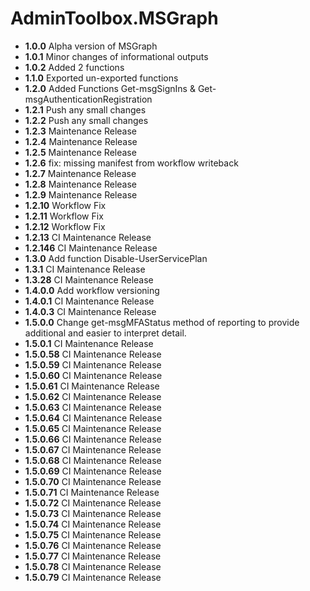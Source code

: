 # **AdminToolbox.MSGraph**

* **1.0.0** Alpha version of MSGraph
* **1.0.1** Minor changes of informational outputs
* **1.0.2** Added 2 functions
* **1.1.0** Exported un-exported functions
* **1.2.0** Added Functions Get-msgSignIns & Get-msgAuthenticationRegistration
* **1.2.1** Push any small changes
* **1.2.2** Push any small changes
* **1.2.3** Maintenance Release
* **1.2.4** Maintenance Release
* **1.2.5** Maintenance Release
* **1.2.6** fix: missing manifest from workflow writeback
* **1.2.7** Maintenance Release
* **1.2.8** Maintenance Release
* **1.2.9** Maintenance Release
* **1.2.10** Workflow Fix
* **1.2.11** Workflow Fix
* **1.2.12** Workflow Fix
* **1.2.13** CI Maintenance Release
* **1.2.146** CI Maintenance Release
* **1.3.0** Add function Disable-UserServicePlan
* **1.3.1** CI Maintenance Release
* **1.3.28** CI Maintenance Release
* **1.4.0.0** Add workflow versioning
* **1.4.0.1** CI Maintenance Release
* **1.4.0.3** CI Maintenance Release
* **1.5.0.0** Change get-msgMFAStatus method of reporting to provide additional and easier to interpret detail.
* **1.5.0.1** CI Maintenance Release
* **1.5.0.58** CI Maintenance Release
* **1.5.0.59** CI Maintenance Release
* **1.5.0.60** CI Maintenance Release
* **1.5.0.61** CI Maintenance Release
* **1.5.0.62** CI Maintenance Release
* **1.5.0.63** CI Maintenance Release
* **1.5.0.64** CI Maintenance Release
* **1.5.0.65** CI Maintenance Release
* **1.5.0.66** CI Maintenance Release
* **1.5.0.67** CI Maintenance Release
* **1.5.0.68** CI Maintenance Release
* **1.5.0.69** CI Maintenance Release
* **1.5.0.70** CI Maintenance Release
* **1.5.0.71** CI Maintenance Release
* **1.5.0.72** CI Maintenance Release
* **1.5.0.73** CI Maintenance Release
* **1.5.0.74** CI Maintenance Release
* **1.5.0.75** CI Maintenance Release
* **1.5.0.76** CI Maintenance Release
* **1.5.0.77** CI Maintenance Release
* **1.5.0.78** CI Maintenance Release
* **1.5.0.79** CI Maintenance Release